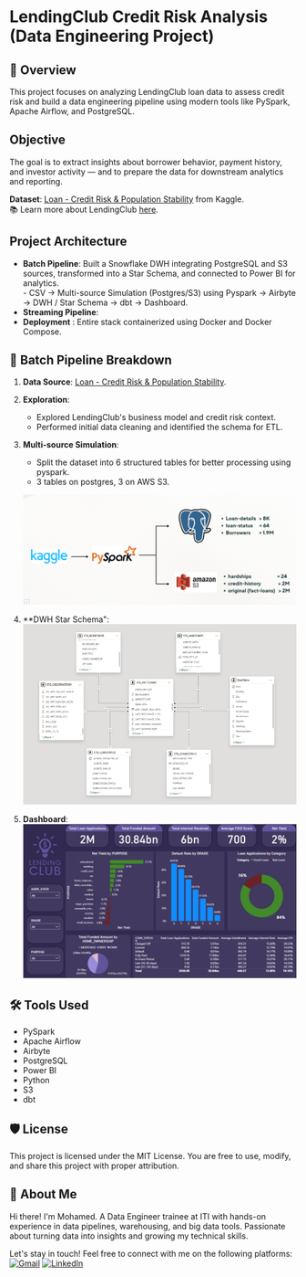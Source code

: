 # LendingClub Credit Risk Analysis (Data Engineering Project)

## 🧠 Overview
This project focuses on analyzing LendingClub loan data to assess credit risk and build a data engineering pipeline using modern tools like PySpark, Apache Airflow, and PostgreSQL. 

## Objective
The goal is to extract insights about borrower behavior, payment history, and investor activity — and to prepare the data for downstream analytics and reporting.

**Dataset**: [Loan - Credit Risk & Population Stability](https://www.kaggle.com/datasets/beatafaron/loan-credit-risk-and-population-stability) from Kaggle.<br>
📚 Learn more about LendingClub [here](https://en.wikipedia.org/wiki/LendingClub).

## Project Architecture
- **Batch Pipeline**: Built a Snowflake DWH integrating PostgreSQL and S3 sources, transformed into a Star Schema, and connected to Power BI for analytics.<br>
      - CSV → Multi-source Simulation (Postgres/S3) using Pyspark → Airbyte → DWH / Star Schema → dbt → Dashboard.
- **Streaming Pipeline**: 
- **Deployment** : Entire stack containerized using Docker and Docker Compose.

  
## 🧱 Batch Pipeline Breakdown
1. **Data Source**: [Loan - Credit Risk & Population Stability](https://www.kaggle.com/datasets/beatafaron/loan-credit-risk-and-population-stability).
2. **Exploration**:
    - Explored LendingClub's business model and credit risk context.
    - Performed initial data cleaning and identified the schema for ETL.
3. **Multi-source Simulation**:
      - Split the dataset into 6 structured tables for better processing using pyspark.    
      - 3 tables on postgres, 3 on AWS S3.      <br>

      ![Multi-source Simulation](batch/imgs/normalization.png)
4. **DWH Star Schema":      <br>
      ![schema](batch/imgs/star_schema.jpeg)      

6. **Dashboard**:      <br>
      ![dashboard](batch/imgs/dashboard.jpeg)  


## 🛠️ Tools Used
- PySpark
- Apache Airflow
- Airbyte
- PostgreSQL
- Power BI
- Python
- S3
- dbt

## 🛡️ License
This project is licensed under the MIT License. You are free to use, modify, and share this project with proper attribution.

## 🌟 About Me
Hi there! I'm Mohamed. A Data Engineer trainee at ITI with hands-on experience in data pipelines, warehousing, and big data tools. Passionate about turning data into insights and growing my technical skills.



Let's stay in touch! Feel free to connect with me on the following platforms:  
[![Gmail](https://img.shields.io/badge/Gmail-D14836?style=flat&logo=gmail&logoColor=white)](mailto:mo.badr.ismail@gmail.com)
[![LinkedIn](https://img.shields.io/badge/LinkedIn-0077B5?style=flat&logo=linkedin&logoColor=white)](https://www.linkedin.com/in/mbi162/)
